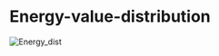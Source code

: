 # Energy-value-distribution 
![Energy_dist](https://github.com/atomicadi/Energy-value-distribution/assets/147025377/17bb5b6c-3675-44b6-839d-2b7a0c467df4)
